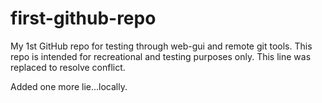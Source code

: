 # first-github-repo
My 1st GitHub repo for testing through web-gui and remote git tools.
This repo is intended for recreational and testing purposes only.
This line was replaced to resolve conflict.

Added one more lie...locally.
